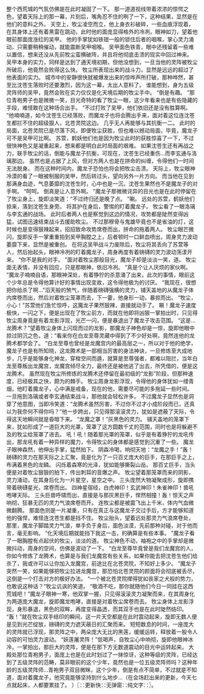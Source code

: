 整个西荒城的气氛仿佛是在此时凝固了一下。
那一道道视线带着浓浓的惊愕之色，望着天际上的那一幕，片刻后，嘴角忍不住的咧了一下，这种结果，显然是在他们的意料之外。
天空上，牧尘凌空而立，他上身衣衫破碎，一些血痕浮现着，在其身体上还有着黑雷在跳动，此时他的面庞显得格外的冷冽，眼神如刀，望着他眼前那面庞涨红的吴甲。
他的手掌犹如铁钳一般的锁住后者的咽喉，掌心灵力涌动，只需要稍稍催动，就能震断吴甲咽喉。
吴甲面色铁青，眼中还残留着一些难以置信，想来还没从先前牧尘蛮横破阵，并且将他彻底击溃的现实中回过神来。
吴甲本身的实力，同样是达到了通天境初期，但他没想到，一旦当他的灵阵被牧尘所破后，他竟然会败得这么快。
牧尘所表现出来的战斗力，显然是远远的超过了他表面的实力。
城市中的安静很快就被爆发出来的惊哗声所打破，那种哗然，甚至比沈苍生落败时还要激烈，因为这一幕，太出人意料了。
谁能想到，身为五级灵阵师的吴甲，竟然会败在实力仅仅是化天境后期的牧尘手中。
“倒是有趣。
”那位青袍男子也是微微一笑，目光奇特的看了牧尘一眼，这少年看来也是有些隐藏的手段，难怪敢在这种场合出手。
“不过打败了吴甲，他们依旧还是没有胜算啊。
”他喃喃道，如今沈苍生已经落败，而魔龙子也将会腾出手来，面对着这位连沈苍生都拦不住的超级狠人，北苍灵院这边。
几乎无人再能够与其抗衡一二。
此时的局面，北苍灵院已是尽落下风，即便牧尘获胜，但也难以撼动局面，毕竟，魔龙子可不是吴甲可比啊。
苏萱，鹤妖他们也是因为牧尘此时的获胜惊喜了一下，不过很快神色又是凝重起来，想来都是明白此时局面的艰难。
如果沈苍生还有再战之力，联手牧尘的话，倒能与魔龙子抗衡，可现在，沈苍生已经重伤…而李玄通与洛璃那边。
虽然也是占据了上风，但对方两人也是在拼命的纠缠，令得他们一时间无法脱身。
而在这种时间内，魔龙子恐怕也将会把牧尘击溃。
天际上，牧尘眼神冷漠的看了一眼被制服的吴甲，然后转过头，望向另外一片方向。
而当他在见到那满身血迹，气息萎靡的沈苍生时，心中也是一沉，沈苍生果然也不是魔龙子的对手啊。
“呵呵。
倒真是让人意外啊。
”魔龙子那微微诧异的目光也是在此时停留在了牧尘身上，旋即淡笑道：“不过终归还是晚了点。
”唰。
远处的苏萱，鹤妖他们掠来，落到沈苍生身旁。
将其护在身后，警惕的盯着魔龙子。
牧尘看了一眼洛璃与李玄通的战场。
此时后者两人也是察觉到这边的情况，攻势都是陡然变得凶猛，试图迅速结束战斗去援助牧尘。
不过那穆骨与鬼雄毕竟也不是省油的灯，这时候也是变得狠辣起来，招招致命攻势席卷而出，拼命的拖着两人。
牧尘眼芒微闪，旋即反手一掌重重拍到吴甲胸膛之上，后者顿时一口鲜血喷出，周身灵力波动萎靡下来，显然是被重创。
在将这吴甲战斗力废除后，牧尘将其丢向了苏萱等人，然后抬起头，眼神冷冽的盯着魔龙子，周身再度有着磅礴的灵力波动荡漾开来。
“你不是我的对手。
”面对着牧尘那般目光，魔龙子却是淡淡一笑，道。
牧尘面无表情，并没有回应，只是那眼神，依旧冷冽。
“真是个让人厌烦的家伙啊。
”魔龙子喃喃自语，那眼神深处，有着狰狞的杀意涌了出来，此次的事情，眼前这个少年总是令得他算计好的事情出现变故，这令得他极为的讨厌。
“我现在，很想把你给杀了啊…”滔天般的煞气，伴随着磅礴强横的灵力，铺天盖地的从魔龙子体内席卷而出，然后对着牧尘笼罩而去，下一霎，他身形一动，暴掠而出。
“牧尘，小心！”苏萱他们急忙惊呼，这魔龙子果然狠辣，直接就动手了。
唰！魔龙子速度极快，一闪之下，便是出现在了牧尘前方，而就在他即将凶狠一掌拍出时，只见得牧尘周身竟是有着龙影浮现，光芒一闪，便是暴退出了魔龙子攻击范围。
“这是…龙腾术？”望着牧尘身体上闪现而过的龙影，那魔龙子神色却是一惊，旋即他眼中掠过阴沉之色，道：“看来你在白龙至尊灵藏中得到了不少好处啊，竟然连他的龙腾术都学会了。
”白龙至尊也曾经是龙魔宫内的最高层之一，所以对于他的绝学，魔龙子也是有所知晓，这龙腾术是一部相当厉害的身法神诀，一旦修炼至大成地步，几乎是能够身化神龙，穿梭空间而遁，就算是至尊强者，都难以阻拦，当年白龙至尊叛出龙魔宫，龙魔宫倾尽全力，最终还是被他逃了出去，所凭借的，便是这龙腾术。
虽然现在牧尘所修炼的龙腾术还停留在最初级的“龙影”阶段，但那种速度，已经极其之快，颇为的棘手。
牧尘周身龙影浮现，令得他的身体犹如一缕青烟，他盯着魔龙子，心中满是戒备，现在的他，需要尽可能的多拖延一些时间。
一旦拖到洛璃或者李玄通结束战斗，那他就会轻松许多。
不过魔龙子显然也是洞穿了他意图，当即冷笑道：“龙腾术虽然厉害，不过你不过才小成阶段而已，还真以为我奈何不得你吗？”他一步跨出，只见得那滚滚灵力，犹如是遮蔽了天际，令得这天地瞬间就是昏暗下来。
“龙魔之罩！”灰黑色的灵力。
铺天盖地的笼罩下来，犹如形成了一道巨大的光罩，笼罩了这方圆数千丈的范围，同时也是将躲避不及的牧尘给笼罩了进去。
吼！吼！随着那光罩的笼罩，似乎是有着狰狞的龙吼传出，那龙吼有着一种异样的魔力，令得牧尘的身体都是感觉到沉重了一些。
魔龙子眼神森然，他伸出手掌，猛然拍下。
阴森冷喝，响彻天地：“龙魔之手！”轰！磅礴的灵力在那天际之上汇聚，竟是化为了一只百丈庞大的巨手，在那巨手之上，布满着黑色的龙鳞。
闪烁着森寒的光泽，犹如能够撕裂山岳。
那百丈巨手，当头便是对着牧尘狠狠的拍下，传出刺耳的音爆之声。
牧尘望着那笼罩而来的阴影，灵力涌动，在其身后化为一片星空，星空之中。
三头庞然大物凝聚成形，旋即携带着磅礴星光，席卷而出。
四神星宿经，白虎神印！玄武神印！朱雀神印！兽吼咆哮天际。
三头巨兽呼啸而出，直接是与那灰黑巨手，悍然相撞！轰！惊天之声响彻，狂暴无匹的灵力气浪席卷而开。
连牧尘都是被震飞出上千米，体内气血微微翻腾。
那面色则是一片凝重，只有在真正与这魔龙子交过手后，方才能够知道他的强悍，难怪连沈苍生都是挡不住。
牧尘抬头，望着远处那灵力气浪席卷处，那里，魔龙子脚踏灵力气浪，单手负于身后，面色淡漠，先前那种对碰，对于他而言，毫无影响。
“化天境后期就能挡下我这一击，的确算是有些本事。
”魔龙子看了一眼胸膛有点起伏的牧尘，淡淡的道。
牧尘神色不动，袖袍之中的手掌却是微微抖动，周身的空间，仿佛是波动了一下。
“白龙至尊毕竟曾是我们龙魔宫的人，你如今修炼了龙腾术，也算是与我们龙魔宫有些关系，如果你能去把沈苍生他们给杀了，我或许可以让你加入龙魔宫，前途比在北苍灵院，不知好上多少。
”魔龙子突然一笑，如果能够把牧尘拉进龙魔宫，那恐怕北苍灵院的颜面将会彻底被丢尽，这倒是一个打击对方的极好办法。
“一个被北苍灵院撵得犹如丧家之犬般的势力，也敢说这种话？”牧尘讥讽的笑道。
“敬酒不吃，那你就随他们今日一同挂在这西荒城吧！”魔龙子眼神一寒，他双掌一握，只见得滚滚灵力凝聚而来，在其周身化为两道庞大魔龙，旋即魔龙咆哮，直接是对着牧尘席卷而去。
牧尘身体上龙影浮现，身形暴退，黑色的双眸，再度变得晶透，而其双手也是在此时陡然结印。
“轰！”就在牧尘双手结印的瞬间，这一片天空都是在此时震动起来，旋即无数人便是见到光芒绽放，磅礴的灵力遮天蔽日的汇聚而来。
短短数息的时间，一座庞大的灵阵就已浮现，那灵阵之中，两朵庞大无比的黑莲，缓缓运转，释放着一股令人动容的可怕灵力波动。
“妖莲屠灵阵！”低喝声，自牧尘心中响彻，旋即他眼神冰冷，一掌拍出，那巨大的灵阵，便是在那下方无数道震动的目光中运转起来。
大殿处那位青袍男子，面庞上也是在此时划过了一抹惊讶，这种等级的灵阵，已经达到了五级灵阵的范畴，莫非眼前的这个少年，竟然也是一位五级灵阵师吗？这种年龄的五级灵阵师…青袍男子双目微眯，这个少年，倒是有点不简单，不过就是不知道，面对着魔龙子，他究竟能够坚持到什么地步…（在会场赶出来的更新，今天七点就起床，人都要累挂了。
）〖∷更新快∷无弹窗∷纯文字∷〗。
